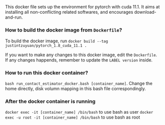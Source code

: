 ## 
This docker file sets up the environment for pytorch with cuda 11.1. It aims at installing all non-conflicting related softwares, and encourages download-and-run.


### How to build the docker image from `Dockerfile`?

To build the docker image, run `docker build --tag justintzuyuan/pytorch_1.8_cuda_11.1 . `

If you want to make any changes to this docker image, edit the `Dockerfile`. If any changes happends, remember to update the `LABEL version` inside. 

### How to run this docker container?
`bash run_contact_estimator_docker.bash [container_name]`. Change the home directly, disk volumn mapping in this bash file correspondingly.


### After the docker container is running 
`docker exec -it [container_name] /bin/bash` to use bash as user
`docker exec -u root -it [container_name] /bin/bash` to use bash as root

